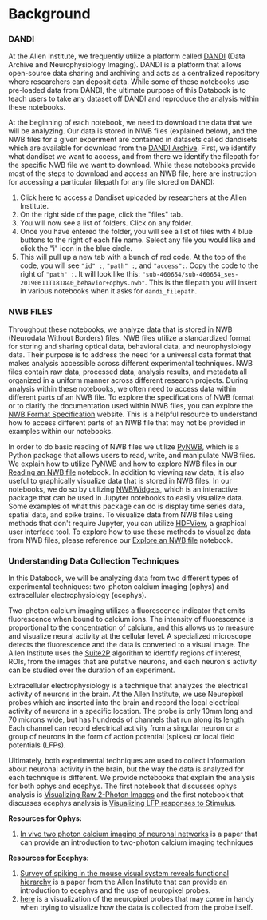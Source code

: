 # Background

### DANDI
At the Allen Institute, we frequently utilize a platform called [DANDI](https://dandiarchive.org/) (Data Archive and Neurophysiology Imaging). DANDI is a platform that allows open-source data sharing and archiving and acts as a centralized repository where researchers can deposit data. While some of these notebooks use pre-loaded data from DANDI, the ultimate purpose of this Databook is to teach users to take any dataset off DANDI and reproduce the analysis within these notebooks.

At the beginning of each notebook, we need to download the data that we will be analyzing. Our data is stored in NWB files (explained below), and the NWB files for a given experiment are contained in datasets called dandisets which are available for download from the [DANDI Archive](https://dandiarchive.org/). First, we identify what dandiset we want to access, and from there we identify the filepath for the specific NWB file we want to download. While these notebooks provide most of the steps to download and access an NWB file, here are instruction for accessing a particular filepath for any file stored on DANDI:

1) Click [here](https://dandiarchive.org/dandiset/000535?search=allen%20institute%202%20photon&pos=2) to access a Dandiset uploaded by researchers at the Allen Institute.
2) On the right side of the page, click the "files" tab.
3) You will now see a list of folders. Click on any folder.
4) Once you have entered the folder, you will see a list of files with 4 blue buttons to the right of each file name. Select any file you would like and click the "i" icon in the blue circle.
5) This will pull up a new tab with a bunch of red code. At the top of the code, you will see `"id" :`, `"path" :`, and `"access":`. Copy the code to the right of `"path" :`. It will look like this: `"sub-460654/sub-460654_ses-20190611T181840_behavior+ophys.nwb"`. This is the filepath you will insert in various notebooks when it asks for `dandi_filepath`.

### NWB FILES
Throughout these notebooks, we analyze data that is stored in NWB (Neurodata Without Borders) files. NWB files utilize a standardized format for storing and sharing optical data, behavioral data, and neurophysiology data. Their purpose is to address the need for a universal data format that makes analysis accessible across different experimental techniques. NWB files contain raw data, processed data, analysis results, and metadata all organized in a uniform manner across different research projects. During analysis within these notebooks, we often need to access data within different parts of an NWB file. To explore the specifications of NWB format or to clarify the documentation used within NWB files, you can explore the [NWB Format Specification](https://nwb-schema.readthedocs.io/en/latest/) website. This is a helpful resource to understand how to access different parts of an NWB file that may not be provided in examples within our notebooks.

 In order to do basic reading of NWB files we utilize [PyNWB](https://github.com/NeurodataWithoutBorders/pynwb), which is a Python package that allows users to read, write, and manipulate NWB files. We explain how to utilize PyNWB and how to explore NWB files in our [Reading an NWB file](./read_nwb.ipynb) notebook. In addition to viewing raw data, it is also useful to graphically visualize data that is stored in NWB files. In our notebooks, we do so by utilizing [NWBWidgets](https://github.com/NeurodataWithoutBorders/nwbwidgets), which is an interactive package that can be used in Jupyter notebooks to easily visualize data. Some examples of what this package can do is display time series data, spatial data, and spike trains. To visualize data from NWB files using methods that don't require Jupyter, you can utilize [HDFView](https://www.hdfgroup.org/downloads/hdfview/), a graphical user interface tool. To explore how to use these methods to visualize data from NWB files, please reference our [Explore an NWB file](./use_newwidgets.ipynb) notebook.


### Understanding Data Collection Techniques
In this Databook, we will be analyzing data from two different types of experimental techniques: two-photon calcium imaging (ophys) and extracellular electrophysiology (ecephys).

Two-photon calcium imaging utilizes a fluorescence indicator that emits fluorescence when bound to calcium ions. The intensity of fluorescence is proportional to the concentration of calcium, and this allows us to measure and visualize neural activity at the cellular level. A specialized microscope detects the fluorescence and the data is converted to a visual image. The Allen Institute uses the [Suite2P](https://github.com/MouseLand/suite2p) algorithm to identify regions of interest, ROIs, from the images that are putative neurons, and each neuron's activity can be studied over the duration of an experiment.

Extracellular electrophysiology is a technique that analyzes the electrical activity of neurons in the brain. At the Allen Institute, we use Neuropixel probes which are inserted into the brain and record the local electrical activity of neurons in a specific location. The probe is only 10mm long and 70 microns wide, but has hundreds of channels that run along its length. Each channel can record electrical activity from a singular neuron or a group of neurons in the form of action potential (spikes) or local field potentials (LFPs).

Ultimately, both experimental techniques are used to collect information about neuronal activity in the brain, but the way the data is analyzed for each technique is different. We provide notebooks that explain the analysis for both ophys and ecephys. The first notebook that discusses ophys analysis is [Visualizing Raw 2-Photon Images](./visualize_2p_raw.ipynb) and the first notebook that discusses ecephys analysis is [Visualizing LFP responses to Stimulus](visualize_lfp_responses.ipynb).

**Resources for Ophys:**
1) [In vivo two photon calcium imaging of neuronal networks](https://www.pnas.org/doi/epdf/10.1073/pnas.1232232100)  is a paper that can provide an introduction to two-photon calcium imaging techniques

**Resources for Ecephys:**
1) [Survey of spiking in the mouse visual system reveals functional hierarchy](https://www.nature.com/articles/s41586-020-03171-x) is a paper from the Allen Institute that can provide an introduction to ecephys and the use of neuropixel probes.
2) [here](https://portal.brain-map.org/explore/circuits/visual-coding-neuropixels) is a visualization of the neuropixel probes that may come in handy when trying to visualize how the data is collected from the probe itself.
